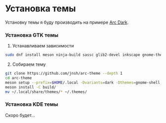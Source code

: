 # Установка темы

Установку темы я буду производить на примере [Arc Dark](https://github.com/jnsh/arc-theme).

### Установка GTK темы

1. Устанавливаем зависимости

```bash
sudo dnf install meson ninja-build sassc glib2-devel inkscape gnome-themes-extra gtk-murrine-engine
```

2. Собираем тему

```bash
git clone https://github.com/jnsh/arc-theme --depth 1
cd arc-theme
meson setup --prefix=$HOME/.local -Dvariants=dark -Dthemes=gnome-shell,gtk2,gtk3,gtk4,metacity,plank build/
meson install -C build/
mv ~/.local/share/themes/* ~/.themes/
```

### Установка KDE темы

Скоро будет...